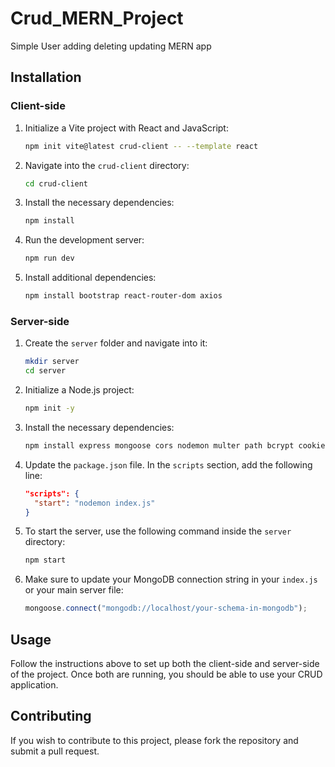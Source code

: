 # Crud_MERN_Project
Simple User adding deleting updating MERN app 

## Installation

### Client-side

1. Initialize a Vite project with React and JavaScript:

    ```bash
    npm init vite@latest crud-client -- --template react
    ```

2. Navigate into the `crud-client` directory:

    ```bash
    cd crud-client
    ```

3. Install the necessary dependencies:

    ```bash
    npm install
    ```

4. Run the development server:

    ```bash
    npm run dev
    ```

5. Install additional dependencies:

    ```bash
    npm install bootstrap react-router-dom axios
    ```

### Server-side

1. Create the `server` folder and navigate into it:

    ```bash
    mkdir server
    cd server
    ```

2. Initialize a Node.js project:

    ```bash
    npm init -y
    ```

3. Install the necessary dependencies:

    ```bash
    npm install express mongoose cors nodemon multer path bcrypt cookie-parser jsonwebtoken
    ```

4. Update the `package.json` file. In the `scripts` section, add the following line:

    ```json
    "scripts": {
      "start": "nodemon index.js"
    }
    ```

5. To start the server, use the following command inside the `server` directory:

    ```bash
    npm start
    ```

6. Make sure to update your MongoDB connection string in your `index.js` or your main server file:

    ```javascript
    mongoose.connect("mongodb://localhost/your-schema-in-mongodb");
    ```

## Usage

Follow the instructions above to set up both the client-side and server-side of the project. Once both are running, you should be able to use your CRUD application.

## Contributing

If you wish to contribute to this project, please fork the repository and submit a pull request.

 
